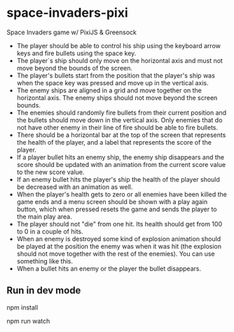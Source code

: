 # space-invaders-pixi

Space Invaders game w/ PixiJS &amp; Greensock

- The player should be able to control his ship using the keyboard arrow keys and fire bullets using the space key.
- The player`s ship should only move on the horizontal axis and must not move beyond the bounds of the screen.
- The player's bullets start from the position that the player's ship was when the space key was pressed and move up in the vertical axis.
- The enemy ships are aligned in a grid and move together on the horizontal axis. The enemy ships should not move beyond the screen bounds.
- The enemies should randomly fire bullets from their current position and the bullets should move down in the vertical axis. Only enemies that do not have other enemy in their line of fire should be able to fire bullets.
- There should be a horizontal bar at the top of the screen that represents the health of the player, and a label that represents the score of the player.
- If a player bullet hits an enemy ship, the enemy ship disappears and the score should be updated with an animation from the current score value to the new score value.
- If an enemy bullet hits the player's ship the health of the player should be decreased with an animation as well.
- When the player's health gets to zero or all enemies have been killed the game ends and a menu screen should be shown with a play again button, which when pressed resets the game and sends the player to the main play area.
- The player should not "die" from one hit. Its health should get from 100 to 0 in a couple of hits.
- When an enemy is destroyed some kind of explosion animation should be played at the position the enemy was when it was hit (the explosion should not move together with the rest of the enemies). You can use something like this.
- When a bullet hits an enemy or the player the bullet disappears.

## Run in dev mode

npm install

npm run watch
